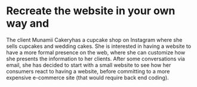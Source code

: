 # Recreate the website in your own way and

The client Munamii Cakeryhas a cupcake shop on Instagram where she sells cupcakes and wedding cakes. She is interested in having a website to have a more formal presence on the web, where she can customize how she presents the information to her clients. After some conversations via email, she has decided to start with a small website to see how her consumers react to having a website, before committing to a more expensive e-commerce site (that would require back end coding).